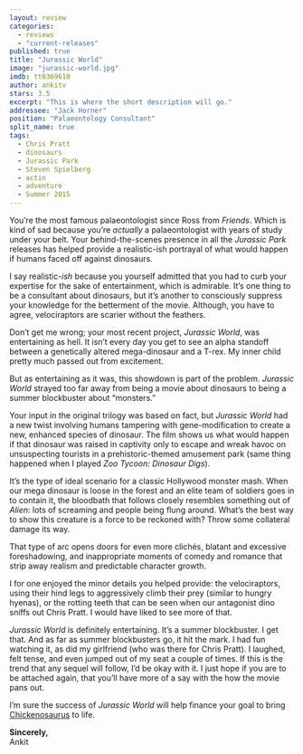 ```yaml
---
layout: review
categories: 
  - reviews
  - "current-releases"
published: true
title: "Jurassic World"
image: "jurassic-world.jpg"
imdb: tt0369610
author: ankitv
stars: 3.5
excerpt: "This is where the short description will go."
addressee: "Jack Horner"
position: "Palaeontology Consultant"
split_name: true
tags: 
  - Chris Pratt
  - dinosaurs
  - Jurassic Park
  - Steven Spielberg
  - actin
  - adventure
  - Summer 2015
---
```


You’re the most famous palaeontologist since Ross from _Friends_. Which is kind of sad because you’re _actually_ a palaeontologist with years of study under your belt. Your behind-the-scenes presence in all the _Jurassic Park_ releases has helped provide a realistic-ish portrayal of what would happen if humans faced off against dinosaurs. 

I say realistic-_ish_ because you yourself admitted that you had to curb your expertise for the sake of entertainment, which is admirable. It’s one thing to be a consultant about dinosaurs, but it’s another to consciously suppress your knowledge for the betterment of the movie. Although, you have to agree, velociraptors are scarier without the feathers. 

Don’t get me wrong; your most recent project, _Jurassic World_, was entertaining as hell. It isn’t every day you get to see an alpha standoff between a genetically altered mega-dinosaur and a T-rex. My inner child pretty much passed out from excitement. 

But as entertaining as it was, this showdown is part of the problem. _Jurassic World_ strayed too far away from being a movie about dinosaurs to being a summer blockbuster about “monsters.” 

Your input in the original trilogy was based on fact, but _Jurassic World_ had a new twist involving humans tampering with gene-modification to create a new, enhanced species of dinosaur. The film shows us what would happen if that dinosaur was raised in captivity only to escape and wreak havoc on unsuspecting tourists in a prehistoric-themed amusement park (same thing happened when I played _Zoo Tycoon: Dinosaur Digs_). 

It’s the type of ideal scenario for a classic Hollywood monster mash. When our mega dinosaur is loose in the forest and an elite team of soldiers goes in to contain it, the bloodbath that follows closely resembles something out of _Alien_: lots of screaming and people being flung around. What’s the best way to show this creature is a force to be reckoned with? Throw some collateral damage its way. 

That type of arc opens doors for even more clichés, blatant and excessive foreshadowing, and inappropriate moments of comedy and romance that strip away realism and predictable character growth.

I for one enjoyed the minor details you helped provide: the velociraptors, using their hind legs to aggressively climb their prey (similar to hungry hyenas), or the rotting teeth that can be seen when our antagonist dino sniffs out Chris Pratt. I would have liked to see more of that. 

_Jurassic World_ is definitely entertaining. It’s a summer blockbuster. I get that. And as far as summer blockbusters go, it hit the mark. I had fun watching it, as did my girlfriend (who was there for Chris Pratt). I laughed, felt tense, and even jumped out of my seat a couple of times. If this is the trend that any sequel will follow, I’d be okay with it. I just hope if you are to be attached again, that you’ll have more of a say with the how the movie pans out. 

I’m sure the success of _Jurassic World_ will help finance your goal to bring [Chickenosaurus](http://www.washingtonpost.com/national/health-science/paleontologist-jack-horner-is-hard-at-work-trying-to-turn-a-chicken-into-a-dinosaur/2014/11/10/cb35e46e-4e59-11e4-babe-e91da079cb8a_story.html) to life.

**Sincerely,**  
Ankit
